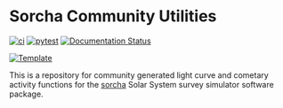# Sorcha Community Utilities


[![ci](https://github.com/dirac-institute/sorcha_community_utils/actions/workflows/smoke-test.yml/badge.svg)](https://github.com/dirac-institute/sorcha_community_utils/actions/workflows/smoke-test.yml)
[![pytest](https://github.com/dirac-institute/sorcha_community_utils/actions/workflows/testing-and-coverage.yml/badge.svg)](https://github.com/dirac-institute/sorcha_community_utils/actions/workflows/testing-and-coverage.yml)
[![Documentation Status](https://readthedocs.org/projects/sorcha-community-utils/badge/?version=latest)](https://sorcha-community-utils.readthedocs.io/en/latest/?badge=latest)

[![Template](https://img.shields.io/badge/Template-LINCC%20Frameworks%20Python%20Project%20Template-brightgreen)](https://lincc-ppt.readthedocs.io/en/latest/)

This is a repository for community generated light curve and cometary activity
functions for the [sorcha](https://github.com/dirac-institute/sorcha) Solar
System survey simulator software package.

